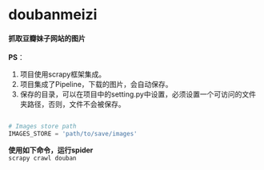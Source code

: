 # doubanmeizi
#### 抓取豆瓣妹子网站的图片

**PS**：  
1. 项目使用scrapy框架集成。  
2. 项目集成了Pipeline，下载的图片，会自动保存。  
3. 保存的目录，可以在项目中的setting.py中设置，必须设置一个可访问的文件夹路径，否则，文件不会被保存。  

```python

# Images store path
IMAGES_STORE = 'path/to/save/images'

```   

**使用如下命令，运行spider**  
`scrapy crawl douban`  

